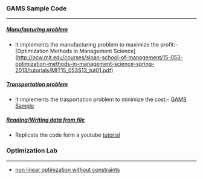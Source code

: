 ### GAMS Sample Code
****

##### [Manufacturing problem](https://github.com/dtripathy10/GAMS_Tutorial/blob/master/manufactruring.gms)

+ It implements the manufacturing problem to maximize the profit:- [Optimization Methods in Management Science]
(http://ocw.mit.edu/courses/sloan-school-of-management/15-053-optimization-methods-in-management-science-spring-2013/tutorials/MIT15_053S13_tut01.pdf)

##### [Transportation problem](https://github.com/dtripathy10/GAMS-Sample/blob/master/transportation.gms)

+ It implements the trasportation problem to minimize the cost:- [GAMS Sample](http://www.gams.com/docs/example.htm)


##### [Reading/Writing data from file](https://github.com/dtripathy10/GAMS-Sample/blob/master/file_io.gms)

+ Replicate the code form a youtube [tutorial](https://www.youtube.com/watch?v=5PEjOUOL3sU)


### Optimization Lab
****

+ [non linear optimzation without constraints](https://github.com/dtripathy10/GAMS-Sample/blob/master/non_linear.gms)




